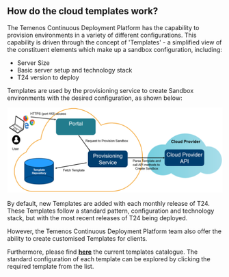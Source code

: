 <script src="https://ajax.googleapis.com/ajax/libs/jquery/3.2.1/jquery.min.js"></script>
<script type="text/javascript" language="javascript" src="./scripts/getTemplates.js"></script>
<script type="text/javascript" language="javascript" src="./scripts/getTemplateDetails.js"></script>
<script type="text/javascript" language="javascript" src="./scripts/js-yaml.min.js"></script>
## How do the cloud templates work?


The Temenos Continuous Deployment Platform has the capability to provision environments in a variety of different configurations. This capability is driven through the concept of 'Templates' - a simplified view of the constituent elements which make up a sandbox configuration, including:

-   Server Size
-   Basic server setup and technology stack
-   T24 version to deploy

Templates are used by the provisioning service to create Sandbox environments with the desired configuration, as shown below:

![](./images/sandbox-templates.png)

By default, new Templates are added with each monthly release of T24. These Templates follow a standard pattern, configuration and technology stack, but with the most recent releases of T24 being deployed.



However, the Temenos Continuous Deployment Platform team also offer the ability to create customised Templates for clients. 

Furthermore, please find **[here](http://documentation.temenos.cloud/home/temenos-cloud-templates-list.html?q=templa)** the current templates catalogue. The standard configuration of each template can be explored by clicking the required template from the list. 
